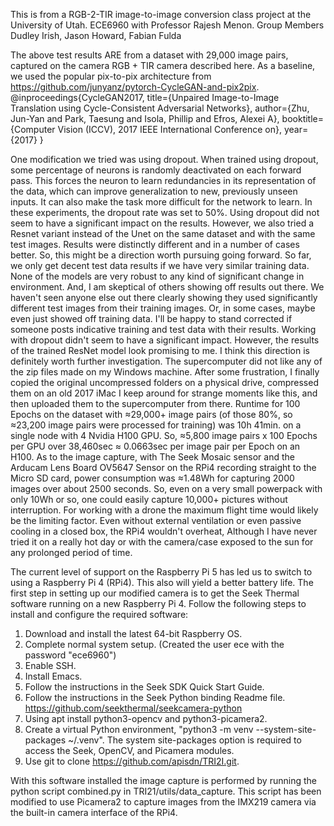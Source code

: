 This is from a RGB-2-TIR image-to-image conversion class project at the University of Utah. ECE6960 with Professor Rajesh Menon.
Group Members Dudley Irish, Jason Howard, Fabian Fulda

The above test results ARE from a dataset with 29,000 image pairs, captured on the camera RGB + TIR camera described here. 
As a baseline, we used the popular pix-to-pix architecture from https://github.com/junyanz/pytorch-CycleGAN-and-pix2pix. 
@inproceedings{CycleGAN2017,
  title={Unpaired Image-to-Image Translation using Cycle-Consistent Adversarial Networks},
  author={Zhu, Jun-Yan and Park, Taesung and Isola, Phillip and Efros, Alexei A},
  booktitle={Computer Vision (ICCV), 2017 IEEE International Conference on},
  year={2017}
}

One modification we tried was using dropout. When trained using dropout, some percentage of neurons is randomly deactivated on each forward pass. This forces the neuron to learn redundancies in its representation of the data, which can improve generalization to new, previously unseen inputs. It can also make the task more difficult for the network to learn.
In these experiments, the dropout rate was set to 50%.
Using dropout did not seem to have a significant impact on the results. However, we also tried a Resnet variant instead of the Unet on the same dataset and with the same test images. Results were distinctly different and in a number of cases better. So, this might be a direction worth pursuing going forward.
So far, we only get decent test data results if we have very similar training data. None of the models are very robust to any kind of significant change in environment. And, I am skeptical of others showing off results out there. We haven't seen anyone else out there clearly showing they used significantly different test images from their training images. 
Or, in some cases, maybe even just showed off training data. I'll be happy to stand corrected if someone posts indicative training and test data with their results.
Working with dropout didn't seem to have a significant impact. However, the results of the trained ResNet model look promising to me. I think this direction is definitely worth further investigation.
The supercomputer did not like any of the zip files made on my Windows machine. After some frustration, I finally copied the original uncompressed folders on a physical drive, compressed them on an old 2017 iMac I keep around for strange moments like this, and then uploaded them to the supercomputer from there. 
Runtime for 100 Epochs on the dataset with ≈29,000+ image pairs (of those 80%, so ≈23,200 image pairs were processed for training) was 10h 41min. on a single node with 4 Nvidia H100 GPU. So, ≈5,800 image pairs x 100 Epochs per GPU over 38,460sec ≈ 0.0663sec per image pair per Epoch on an H100. 
As to the image capture, with The Seek Mosaic sensor and the Arducam Lens Board OV5647 Sensor on the RPi4 recording straight to the Micro SD card, power consumption was ≈1.48Wh for capturing 2000 images over about 2500 seconds. So, even on a very small powerpack with only 10Wh or so, one could easily capture 10,000+ pictures without interruption. For working with a drone the maximum flight time would likely be the limiting factor.
Even without external ventilation or even passive cooling in a closed box, the RPi4 wouldn't overheat, Although I have never tried it on a really hot day or with the camera/case exposed to the sun for any prolonged period of time.

The current level of support on the Raspberry Pi 5 has led us to switch to using a Raspberry Pi 4 (RPi4). This also will yield a better battery life. 
The first step in setting up our modified camera is to get the Seek Thermal software running on a new Raspberry Pi 4.  Follow the following steps to install and configure the required software:
1. Download and install the latest 64-bit Raspberry OS.
2. Complete normal system setup.  (Created the user ece with the password "ece6960")
3. Enable SSH.
4. Install Emacs.
5. Follow the instructions in the Seek SDK Quick Start Guide.
6. Follow the instructions in the Seek Python binding Readme file.  https://github.com/seekthermal/seekcamera-python
7. Using apt install python3-opencv and python3-picamera2.
8. Create a virtual Python environment, "python3 -m venv --system-site-packages \~/.venv".  The system site-packages option is required to access the Seek, OpenCV, and Picamera modules.
9. Use git to clone https://github.com/apisdn/TRI2I.git.

With this software installed the image capture is performed by running the python script combined.py in TRI21/utils/data\_capture.  This script has been modified to use Picamera2 to capture images from the IMX219 camera via the built-in camera interface of the RPi4.  
